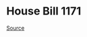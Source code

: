 # House Bill 1171

[Source](http://lawfilesext.leg.wa.gov/biennium/2023-24/Pdf/Bills/House%20Bills/1171.pdf)